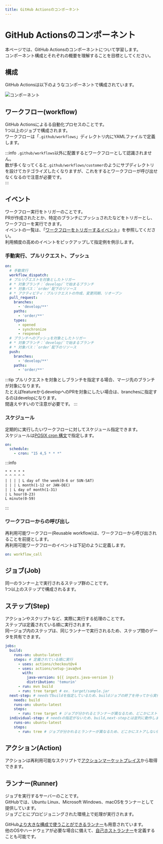 ```yaml
---
title: GitHub Actionsのコンポーネント
---
```


# GitHub Actionsのコンポーネント

本ページでは、GitHub Actionsのコンポーネントについて学習します。  
コンポーネント構成とそれぞれの概要を理解することを目標としてください。

## 構成

GitHub Actionsは以下のようなコンポーネントで構成されています。  

![コンポーネント](@site/static/img/github-actions_components.drawio.png)

## ワークフロー(workflow)

GitHub Actionsによるる自動化プロセスのことです。  
1つ以上のジョブで構成されます。  
ワークフローは「`.github/workflows`」ディレクトリ内にYAMLファイルで定義します。  

:::info
`.github/workflows`以外に配置するとワークフローとして認識されません。  
数が多くなってくると`.github/workflows/customer`のようにサブディレクトリを設けてカテゴライズしたくなりますが、これをするとワークフローが呼び出せなくなるので注意が必要です。  
:::

## イベント

ワークフロー実行をトリガーのことです。  
PRが作成されたとか、特定のブランチにプッシュされたなどをトリガーとし、ワークフローを実行できます。  
イベントの一覧は、「[ワークフローをトリガーするイベント](https://docs.github.com/ja/actions/writing-workflows/choosing-when-your-workflow-runs/events-that-trigger-workflows)」を参照してください。  
利用頻度の高めのイベントをピックアップして指定例を例示します。

### 手動実行、プルリクエスト、プッシュ

```yaml showLineNumbers
on:
  # 手動実行
  workflow_dispatch:
  # プルリクエストを対象としたトリガー
  # * 対象ブランチ：`develop/`で始まるブランチ
  # * 対象パス：`order`配下のリソース
  # * アクティビティ：プルリクエストの作成、変更同期、リオープン
  pull_request:
    branches: 
      - 'develop/**'
    paths: 
      - 'order/**'
    types:
      - opened
      - synchronize
      - reopened
  # ブランチへのプッシュを対象としたトリガー
  # * 対象ブランチ：`develop/`で始まるブランチ
  # * 対象パス：`order`配下のリソース
  push:
    branches: 
      - 'develop/**'
    paths: 
      - 'order/**'
```    
:::tip
プルリクエストを対象としブランチを指定する場合、マージ先のブランチが対象になります。  
たとえばfeatureからdevelopへのPRを対象にしたい場合は、branchesに指定するのはdevelopになります。  
間違えやすいので注意が必要です。
:::

### スケジュール

定期的に実行したいワークフローに対してスケジュール指定できます。  
スケジュールは[POSIX cron 構文](https://pubs.opengroup.org/onlinepubs/9699919799/utilities/crontab.html#tag_20_25_07)で指定します。

```yaml showLineNumbers
on:
  schedule:
    - cron: "15 4,5 * * *"
```
:::info
```txt
* * * * *  
^ ^ ^ ^ ^  
| | | | L day of the week(0-6 or SUN-SAT)
| | | L month(1-12 or JAN-DEC)
| | L day of month(1-31)
| L hour(0-23)
L minute(0-59)
```
:::

### ワークフローからの呼び出し

再利用可能ワークフロー(Reusable workflow)は、ワークフローから呼び出されることを前提とします。  
再利用可能ワークフローのイベントは下記のように定義します。

```yaml showLineNumbers
on: workflow_call
```

## ジョブ(Job)

同一のランナー上で実行されるステップ群のことです。  
1つ以上のステップで構成されるます。

## ステップ(Step)

アクションやスクリプトなど、実際に実行する処理のことです。  
ステップは定義されている順に実行されます。  
同一ジョブ内のステップは、同じランナーで実行されるため、ステップ間のデータを共有できます。  

```yaml showLineNumbers
jobs:
  build:
    runs-on: ubuntu-latest
    steps: # 定義されている順に実行
      - uses: actions/checkout@v4
      - uses: actions/setup-java@v4
        with:
          java-version: ${{ inputs.java-version }}
          distribution: 'temurin'
      - run: mvn build
      - run: tree target # ex. target/sample.jar
  next-step: # needsでbuildを指定しているため、buildジョブの終了を待ってから実行されます
    needs: build
    runs-on: ubuntu-latest
    steps:
      - run: tree target # ジョブが分かれるとランナーが異なるため、どこかにストアしない限りbuildジョブのデータは共有できません
  individual-step: # needsの指定がないため、build,next-stepとは並列に動作します
    runs-on: ubuntu-latest
    steps:
      - run: tree # ジョブが分かれるとランナーが異なるため、どこかにストアしない限りbuildジョブのデータは共有できません
```

## アクション(Action)

アクションは再利用可能なスクリプトで[アクションマーケットプレイス](https://github.com/marketplace)から取得できます。

## ランナー(Runner)

ジョブを実行するサーバーのことです。  
GitHubでは、Ubuntu Linux、Microsoft Windows、macOSをランナーとして提供しています。  
ジョブごとにプロビジョニングされた環境上で処理が実行されます。  
  
GitHub[より大きな構成で使うことができるランナー](https://docs.github.com/ja/actions/using-github-hosted-runners/using-larger-runners)も用意されています。  
他のOSやハードウェアが必要な場合に備えて、[自己ホストランナー](https://docs.github.com/ja/actions/hosting-your-own-runners)を定義することも可能です。  
